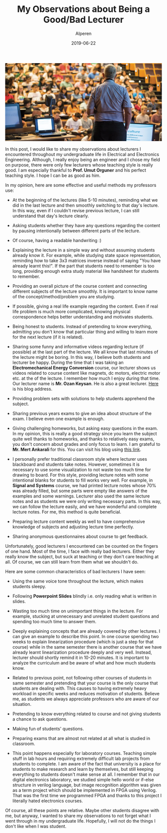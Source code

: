 ﻿---
layout: post
title:  "My Observations about Being a Good/Bad Lecturer"
author: Alperen
date:   2019-06-22
image: /images/lecturer/college-lecture.jpg
categories:
  - Academic
---

![Lecturer](/images/lecturer/college-lecture.jpg)

In this post, I would like to share my observations about lecturers I encountered throughout my undergraduate life in Electrical and Electronics Engineering. Although, I really enjoy being an engineer and I chose my field on purpose, there were only few lecturers whose teaching style is really good. I am especially thankful to **Prof. Umut Orguner** and his perfect teaching style. I hope I can be as good as him. 

In my opinion, here are some effective and useful methods my professors use:

* At the beginning of the lectures (like 5-10 minutes), reminding what we did in the last lecture and then smoothly switching to that day's lecture. In this way, even if I couldn't revise previous lecture, I can still understand that day's lecture clearly.

* Asking students whether they have any questions regarding the content by pausing intentionally between different parts of the lecture.

* Of course, having a readable handwriting :)

* Explaining the lecture in a simple way and without assuming students already know it. For example, while studying state space representation, reminding how to take 3x3 matrices inverse instead of saying "You have already learnt this!".
If the part that students need to remember is too long, providing enough extra study material like handsheet for students to remember.

* Providing an overall picture of the course content and connecting different subjects of the lecture smoothly. It is important to know name of the concept/method/problem you are studying.

* If possible, giving a real life example regarding the content. Even if real life problem is much more complicated, knowing physical correspondence helps better understanding and motivates students.

* Being honest to students. Instead of pretending to know everything, admitting you don't know that particular thing and willing to learn more for the next lecture (if it is related). 

* Sharing some funny and informative videos regarding lecture (if possible) at the last part of the lecture. We all know that last minutes of the lecture might be boring. In this way, I believe both students and lecturer be happy. During the time that I was taking an **Electromechanical Energy Conversion** course, our lecturer shows us videos related to course content like magnets, dc motors, electric motor etc. at the of the lecture. I remember how much I enjoy during that time. Our lecturer name is **Mr. Ozan Keysan**. He is also a great lecturer. [Here](http://keysan.me/) is his blog address.

* Providing problem sets with solutions to help students apprehend the subject. 

* Sharing previous years exams to give an idea about structure of the exam.
I believe even one example is enough.

* Giving challenging homeworks, but asking easy questions in the exam. In my opinion, this is really a good strategy since you learn the subject quite well thanks to homeworks, and thanks to relatively easy exams, you don't concern about grades and only focus to learn. I am grateful to **Mr. Mert Ankarali** for this. You can visit his blog using [this link](https://blog.metu.edu.tr/mertan/). 

* I personally prefer traditional classroom style where lecturer uses blackboard and students take notes. However, sometimes it is necessary to use some visualization to not waste too much time for drawing to board. For this style, providing lecture notes with some intentional blanks for students to fill works very well. For example, in **Signal and Systems** course, we had printed lecture notes whose 70% was already filled, but some parts were empty like answers of the examples and some warnings. Lecturer also used the same lecture notes and as students we were only writing necessary parts. In this way, we can follow the lecture easily, and we have wonderful and complete lecture notes. For me, this method is quite beneficial.

* Preparing lecture content weekly as well to have comprehensive knowledge of subjects and adjusting lecture time perfectly.

* Sharing anonymous questionnaires about course to get feedback. 

Unfortunately, good lecturers I encountered can be counted on the fingers of one hand. Most of the time, I face with really bad lecturers. Either they really know the subject, but suck at teaching or they don't care teaching at all. Of course, we can still learn from them what we shouldn't do. 

Here are some common characteristics of bad lecturers I have seen:

* Using the same voice tone throughout the lecture, which makes students sleepy.

* Following **Powerpoint Slides** blindly i.e. only reading what is written in slides.

* Wasting too much time on unimportant things in the lecture. For example, stucking at unnecessary and unrelated student questions and spending too much time to answer them. 

* Deeply explaining concepts that are already covered by other lectures. I can give an example to describe this point. In one course spending two weeks to explain linearization procedure (which is just a step for that course) while in the same semester there is another course that we have already learnt linearization procedure deeply and very well. Instead, lecturer should shortly remind it in 10-20 minutes. It is important to analyze the curriculum and be aware of what and how much students know. 

* Related to previous point, not following other courses of students in same semester and pretending that your course is the only course that students are dealing with. This causes to having extremely heavy workload in specific weeks and reduces motivation of students. Believe me, as students we always appreciate professors who are aware of our situation.

* Pretending to know everything related to course and not giving students a chance to ask questions. 

* Making fun of students' questions.

* Preparing exams that are almost not related at all what is studied in classroom.

* This point happens especially for laboratory courses. Teaching simple stuff in lab hours and requiring extremely difficult lab projects from students to complete. I am aware of the fact that university is a place for students to make research and learn by themselves, but still keeping everything to students doesn't make sense at all. I remember that in our digital electronics laboratory, we studied simple hello world or if-else structure in verilog language, but image recognition algorithm was given as a term project which should be implemented in FPGA using Verilog. That was the first time we programmed FPGA and thanks to this project I literally hated electronics courses. 

Of course, all these points are relative. Maybe other students disagree with me, but anyway, I wanted to share my observations to not forget what I went through in my undergraduate life. Hopefully, I will not do the things I don't like when I was student.

<center> 
  <script type='text/javascript' src='https://storage.ko-fi.com/cdn/widget/Widget_2.js'></script><script type='text/javascript' style="text-align:center">kofiwidget2.init('Buy Me a Coffee', '#e08428', 'V7V3IDOGW');kofiwidget2.draw();</script> 
</center>